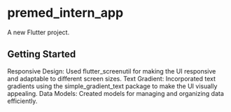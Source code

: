 # premed_intern_app

A new Flutter project.

## Getting Started

Responsive Design: Used flutter_screenutil for making the UI responsive and adaptable to different screen sizes.
Text Gradient: Incorporated text gradients using the simple_gradient_text package to make the UI visually appealing.
Data Models: Created models for managing and organizing data efficiently.
